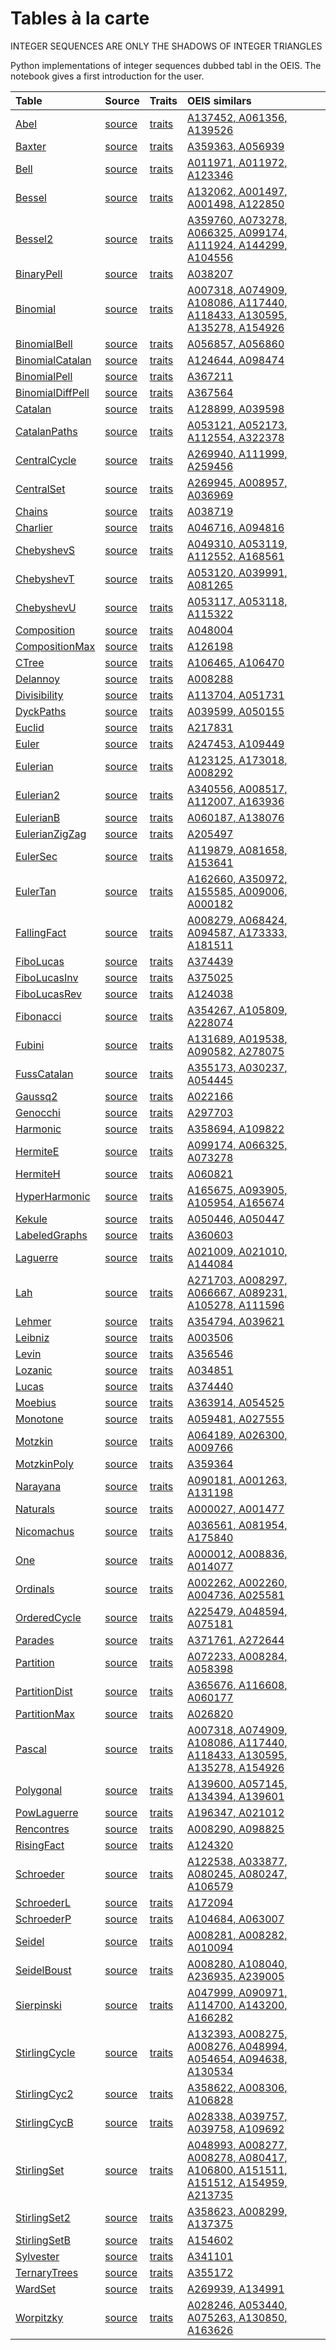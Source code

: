 # Tables à la carte


INTEGER SEQUENCES ARE ONLY THE SHADOWS OF INTEGER TRIANGLES

Python implementations of integer sequences dubbed tabl in the OEIS.
The notebook gives a first introduction for the user.

| Table | Source  | Traits  | OEIS similars |
| :--   | :--     | :---    | :----         |
| [Abel](https://github.com/PeterLuschny/tabl/blob/main/data/md/Abel.tbl.md)                         | [source](https://github.com/PeterLuschny/tabl/blob/main/src/Abel.py)             | [traits](https://peterluschny.github.io/tabl/Abel.html)             | [A137452, A061356, A139526](https://oeis.org/search?q=%7Cid%3AA137452%7Cid%3AA061356%7Cid%3AA139526)                                     |
| [Baxter](https://github.com/PeterLuschny/tabl/blob/main/data/md/Baxter.tbl.md)                     | [source](https://github.com/PeterLuschny/tabl/blob/main/src/Baxter.py)           | [traits](https://peterluschny.github.io/tabl/Baxter.html)           | [A359363, A056939](https://oeis.org/search?q=%7Cid%3AA359363%7Cid%3AA056939)       |
| [Bell](https://github.com/PeterLuschny/tabl/blob/main/data/md/Bell.tbl.md)                         | [source](https://github.com/PeterLuschny/tabl/blob/main/src/Bell.py)             | [traits](https://peterluschny.github.io/tabl/Bell.html)             | [A011971, A011972, A123346](https://oeis.org/search?q=%7Cid%3AA011971%7Cid%3AA011972%7Cid%3AA123346)                                     |
| [Bessel](https://github.com/PeterLuschny/tabl/blob/main/data/md/Bessel.tbl.md)                     | [source](https://github.com/PeterLuschny/tabl/blob/main/src/Bessel.py)           | [traits](https://peterluschny.github.io/tabl/Bessel.html)           | [A132062, A001497, A001498, A122850](https://oeis.org/search?q=%7Cid%3AA132062%7Cid%3AA001497%7Cid%3AA001498%7Cid%3AA122850)             |
| [Bessel2](https://github.com/PeterLuschny/tabl/blob/main/data/md/Bessel2.tbl.md)                   | [source](https://github.com/PeterLuschny/tabl/blob/main/src/Bessel2.py)          | [traits](https://peterluschny.github.io/tabl/Bessel2.html)          | [A359760, A073278, A066325, A099174, A111924, A144299, A104556](https://oeis.org/search?q=%7Cid%3AA359760%7Cid%3AA073278%7Cid%3AA066325%7Cid%3AA099174%7Cid%3AA111924%7Cid%3AA144299%7Cid%3AA104556)  |
| [BinaryPell](https://github.com/PeterLuschny/tabl/blob/main/data/md/BinaryPell.tbl.md)             | [source](https://github.com/PeterLuschny/tabl/blob/main/src/BinaryPell.py)       | [traits](https://peterluschny.github.io/tabl/BinaryPell.html)       | [A038207](https://oeis.org/search?q=%7Cid%3AA038207)   |
| [Binomial](https://github.com/PeterLuschny/tabl/blob/main/data/md/Binomial.tbl.md)                 | [source](https://github.com/PeterLuschny/tabl/blob/main/src/Binomial.py)         | [traits](https://peterluschny.github.io/tabl/Binomial.html)         | [A007318, A074909, A108086, A117440, A118433, A130595, A135278, A154926](https://oeis.org/search?q=%7Cid%3AA007318%7Cid%3AA074909%7Cid%3AA108086%7Cid%3AA117440%7Cid%3AA118433%7Cid%3AA130595%7Cid%3AA135278%7Cid%3AA154926)   |
| [BinomialBell](https://github.com/PeterLuschny/tabl/blob/main/data/md/BinomialBell.tbl.md)         | [source](https://github.com/PeterLuschny/tabl/blob/main/src/BinomialBell.py)     | [traits](https://peterluschny.github.io/tabl/BinomialBell.html)     | [A056857, A056860](https://oeis.org/search?q=%7Cid%3AA056857%7Cid%3AA056860)       |
| [BinomialCatalan](https://github.com/PeterLuschny/tabl/blob/main/data/md/BinomialCatalan.tbl.md)   | [source](https://github.com/PeterLuschny/tabl/blob/main/src/BinomialCatalan.py)  | [traits](https://peterluschny.github.io/tabl/BinomialCatalan.html)  | [A124644, A098474](https://oeis.org/search?q=%7Cid%3AA124644%7Cid%3AA098474)       |
| [BinomialPell](https://github.com/PeterLuschny/tabl/blob/main/data/md/BinomialPell.tbl.md)         | [source](https://github.com/PeterLuschny/tabl/blob/main/src/BinomialPell.py)     | [traits](https://peterluschny.github.io/tabl/BinomialPell.html)     | [A367211](https://oeis.org/search?q=%7Cid%3AA367211)   |
| [BinomialDiffPell](https://github.com/PeterLuschny/tabl/blob/main/data/md/BinomialDiffPell.tbl.md) | [source](https://github.com/PeterLuschny/tabl/blob/main/src/BinomialDiffPell.py) | [traits](https://peterluschny.github.io/tabl/BinomialDiffPell.html) | [A367564](https://oeis.org/search?q=%7Cid%3AA367564)   |
| [Catalan](https://github.com/PeterLuschny/tabl/blob/main/data/md/Catalan.tbl.md)                   | [source](https://github.com/PeterLuschny/tabl/blob/main/src/Catalan.py)          | [traits](https://peterluschny.github.io/tabl/Catalan.html)          | [A128899, A039598](https://oeis.org/search?q=%7Cid%3AA128899%7Cid%3AA039598)       |
| [CatalanPaths](https://github.com/PeterLuschny/tabl/blob/main/data/md/CatalanPaths.tbl.md)         | [source](https://github.com/PeterLuschny/tabl/blob/main/src/CatalanPaths.py)     | [traits](https://peterluschny.github.io/tabl/CatalanPaths.html)     | [A053121, A052173, A112554, A322378](https://oeis.org/search?q=%7Cid%3AA053121%7Cid%3AA052173%7Cid%3AA112554%7Cid%3AA322378)             |
| [CentralCycle](https://github.com/PeterLuschny/tabl/blob/main/data/md/CentralCycle.tbl.md)         | [source](https://github.com/PeterLuschny/tabl/blob/main/src/CentralCycle.py)     | [traits](https://peterluschny.github.io/tabl/CentralCycle.html)     | [A269940, A111999, A259456](https://oeis.org/search?q=%7Cid%3AA269940%7Cid%3AA111999%7Cid%3AA259456)                                     |
| [CentralSet](https://github.com/PeterLuschny/tabl/blob/main/data/md/CentralSet.tbl.md)             | [source](https://github.com/PeterLuschny/tabl/blob/main/src/CentralSet.py)       | [traits](https://peterluschny.github.io/tabl/CentralSet.html)       | [A269945, A008957, A036969](https://oeis.org/search?q=%7Cid%3AA269945%7Cid%3AA008957%7Cid%3AA036969)                                     |
| [Chains](https://github.com/PeterLuschny/tabl/blob/main/data/md/Chains.tbl.md)                     | [source](https://github.com/PeterLuschny/tabl/blob/main/src/Chains.py)           | [traits](https://peterluschny.github.io/tabl/Chains.html)           | [A038719](https://oeis.org/search?q=%7Cid%3AA038719)   |
| [Charlier](https://github.com/PeterLuschny/tabl/blob/main/data/md/Charlier.tbl.md)                 | [source](https://github.com/PeterLuschny/tabl/blob/main/src/Charlier.py)         | [traits](https://peterluschny.github.io/tabl/Charlier.html)         | [A046716, A094816](https://oeis.org/search?q=%7Cid%3AA046716%7Cid%3AA094816)       |
| [ChebyshevS](https://github.com/PeterLuschny/tabl/blob/main/data/md/ChebyshevS.tbl.md)             | [source](https://github.com/PeterLuschny/tabl/blob/main/src/ChebyshevS.py)       | [traits](https://peterluschny.github.io/tabl/ChebyshevS.html)       | [A049310, A053119, A112552, A168561](https://oeis.org/search?q=%7Cid%3AA049310%7Cid%3AA053119%7Cid%3AA112552%7Cid%3AA168561)             |
| [ChebyshevT](https://github.com/PeterLuschny/tabl/blob/main/data/md/ChebyshevT.tbl.md)             | [source](https://github.com/PeterLuschny/tabl/blob/main/src/ChebyshevT.py)       | [traits](https://peterluschny.github.io/tabl/ChebyshevT.html)       | [A053120, A039991, A081265](https://oeis.org/search?q=%7Cid%3AA053120%7Cid%3AA039991%7Cid%3AA081265)                                     |
| [ChebyshevU](https://github.com/PeterLuschny/tabl/blob/main/data/md/ChebyshevU.tbl.md)             | [source](https://github.com/PeterLuschny/tabl/blob/main/src/ChebyshevU.py)       | [traits](https://peterluschny.github.io/tabl/ChebyshevU.html)       | [A053117, A053118, A115322](https://oeis.org/search?q=%7Cid%3AA053117%7Cid%3AA053118%7Cid%3AA115322)                                     |
| [Composition](https://github.com/PeterLuschny/tabl/blob/main/data/md/Composition.tbl.md)           | [source](https://github.com/PeterLuschny/tabl/blob/main/src/Composition.py)      | [traits](https://peterluschny.github.io/tabl/Composition.html)      | [A048004](https://oeis.org/search?q=%7Cid%3AA048004)   |
| [CompositionMax](https://github.com/PeterLuschny/tabl/blob/main/data/md/CompositionMax.tbl.md)     | [source](https://github.com/PeterLuschny/tabl/blob/main/src/CompositionMax.py)   | [traits](https://peterluschny.github.io/tabl/CompositionMax.html)   | [A126198](https://oeis.org/search?q=%7Cid%3AA126198)   |
| [CTree](https://github.com/PeterLuschny/tabl/blob/main/data/md/CTree.tbl.md)                       | [source](https://github.com/PeterLuschny/tabl/blob/main/src/CTree.py)            | [traits](https://peterluschny.github.io/tabl/CTree.html)            | [A106465, A106470](https://oeis.org/search?q=%7Cid%3AA106465%7Cid%3AA106470)       |
| [Delannoy](https://github.com/PeterLuschny/tabl/blob/main/data/md/Delannoy.tbl.md)                 | [source](https://github.com/PeterLuschny/tabl/blob/main/src/Delannoy.py)         | [traits](https://peterluschny.github.io/tabl/Delannoy.html)         | [A008288](https://oeis.org/search?q=%7Cid%3AA008288)   |
| [Divisibility](https://github.com/PeterLuschny/tabl/blob/main/data/md/Divisibility.tbl.md)         | [source](https://github.com/PeterLuschny/tabl/blob/main/src/Divisibility.py)     | [traits](https://peterluschny.github.io/tabl/Divisibility.html)     | [A113704, A051731](https://oeis.org/search?q=%7Cid%3AA113704%7Cid%3AA051731)       |
| [DyckPaths](https://github.com/PeterLuschny/tabl/blob/main/data/md/DyckPaths.tbl.md)               | [source](https://github.com/PeterLuschny/tabl/blob/main/src/DyckPaths.py)        | [traits](https://peterluschny.github.io/tabl/DyckPaths.html)        | [A039599, A050155](https://oeis.org/search?q=%7Cid%3AA039599%7Cid%3AA050155)       |
| [Euclid](https://github.com/PeterLuschny/tabl/blob/main/data/md/Euclid.tbl.md)                     | [source](https://github.com/PeterLuschny/tabl/blob/main/src/Euclid.py)           | [traits](https://peterluschny.github.io/tabl/Euclid.html)           | [A217831](https://oeis.org/search?q=%7Cid%3AA217831)   |
| [Euler](https://github.com/PeterLuschny/tabl/blob/main/data/md/Euler.tbl.md)                       | [source](https://github.com/PeterLuschny/tabl/blob/main/src/Euler.py)            | [traits](https://peterluschny.github.io/tabl/Euler.html)            | [A247453, A109449](https://oeis.org/search?q=%7Cid%3AA247453%7Cid%3AA109449)       |
| [Eulerian](https://github.com/PeterLuschny/tabl/blob/main/data/md/Eulerian.tbl.md)                 | [source](https://github.com/PeterLuschny/tabl/blob/main/src/Eulerian.py)         | [traits](https://peterluschny.github.io/tabl/Eulerian.html)         | [A123125, A173018, A008292](https://oeis.org/search?q=%7Cid%3AA123125%7Cid%3AA173018%7Cid%3AA008292)                                     |
| [Eulerian2](https://github.com/PeterLuschny/tabl/blob/main/data/md/Eulerian2.tbl.md)               | [source](https://github.com/PeterLuschny/tabl/blob/main/src/Eulerian2.py)        | [traits](https://peterluschny.github.io/tabl/Eulerian2.html)        | [A340556, A008517, A112007, A163936](https://oeis.org/search?q=%7Cid%3AA340556%7Cid%3AA008517%7Cid%3AA112007%7Cid%3AA163936)             |
| [EulerianB](https://github.com/PeterLuschny/tabl/blob/main/data/md/EulerianB.tbl.md)               | [source](https://github.com/PeterLuschny/tabl/blob/main/src/EulerianB.py)        | [traits](https://peterluschny.github.io/tabl/EulerianB.html)        | [A060187, A138076](https://oeis.org/search?q=%7Cid%3AA060187%7Cid%3AA138076)       |
| [EulerianZigZag](https://github.com/PeterLuschny/tabl/blob/main/data/md/EulerianZigZag.tbl.md)     | [source](https://github.com/PeterLuschny/tabl/blob/main/src/EulerianZigZag.py)   | [traits](https://peterluschny.github.io/tabl/EulerianZigZag.html)   | [A205497](https://oeis.org/search?q=%7Cid%3AA205497)   |
| [EulerSec](https://github.com/PeterLuschny/tabl/blob/main/data/md/EulerSec.tbl.md)                 | [source](https://github.com/PeterLuschny/tabl/blob/main/src/EulerSec.py)         | [traits](https://peterluschny.github.io/tabl/EulerSec.html)         | [A119879, A081658, A153641](https://oeis.org/search?q=%7Cid%3AA119879%7Cid%3AA081658%7Cid%3AA153641)                                     |
| [EulerTan](https://github.com/PeterLuschny/tabl/blob/main/data/md/EulerTan.tbl.md)                 | [source](https://github.com/PeterLuschny/tabl/blob/main/src/EulerTan.py)         | [traits](https://peterluschny.github.io/tabl/EulerTan.html)         | [A162660, A350972, A155585, A009006, A000182](https://oeis.org/search?q=%7Cid%3AA162660%7Cid%3AA350972%7Cid%3AA155585%7Cid%3AA009006%7Cid%3AA000182)                                           |
| [FallingFact](https://github.com/PeterLuschny/tabl/blob/main/data/md/FallingFact.tbl.md)           | [source](https://github.com/PeterLuschny/tabl/blob/main/src/FallingFact.py)      | [traits](https://peterluschny.github.io/tabl/FallingFact.html)      | [A008279, A068424, A094587, A173333, A181511](https://oeis.org/search?q=%7Cid%3AA008279%7Cid%3AA068424%7Cid%3AA094587%7Cid%3AA173333%7Cid%3AA181511)                                           |
| [FiboLucas](https://github.com/PeterLuschny/tabl/blob/main/data/md/FiboLucas.tbl.md)               | [source](https://github.com/PeterLuschny/tabl/blob/main/src/FiboLucas.py)        | [traits](https://peterluschny.github.io/tabl/FiboLucas.html)        | [A374439](https://oeis.org/search?q=%7Cid%3AA374439)   |
| [FiboLucasInv](https://github.com/PeterLuschny/tabl/blob/main/data/md/FiboLucasInv.tbl.md)         | [source](https://github.com/PeterLuschny/tabl/blob/main/src/FiboLucasInv.py)     | [traits](https://peterluschny.github.io/tabl/FiboLucasInv.html)     | [A375025](https://oeis.org/search?q=%7Cid%3AA375025)   |
| [FiboLucasRev](https://github.com/PeterLuschny/tabl/blob/main/data/md/FiboLucasRev.tbl.md)         | [source](https://github.com/PeterLuschny/tabl/blob/main/src/FiboLucasRev.py)     | [traits](https://peterluschny.github.io/tabl/FiboLucasRev.html)     | [A124038](https://oeis.org/search?q=%7Cid%3AA124038)   |
| [Fibonacci](https://github.com/PeterLuschny/tabl/blob/main/data/md/Fibonacci.tbl.md)               | [source](https://github.com/PeterLuschny/tabl/blob/main/src/Fibonacci.py)        | [traits](https://peterluschny.github.io/tabl/Fibonacci.html)        | [A354267, A105809, A228074](https://oeis.org/search?q=%7Cid%3AA354267%7Cid%3AA105809%7Cid%3AA228074)                                     |
| [Fubini](https://github.com/PeterLuschny/tabl/blob/main/data/md/Fubini.tbl.md)                     | [source](https://github.com/PeterLuschny/tabl/blob/main/src/Fubini.py)           | [traits](https://peterluschny.github.io/tabl/Fubini.html)           | [A131689, A019538, A090582, A278075](https://oeis.org/search?q=%7Cid%3AA131689%7Cid%3AA019538%7Cid%3AA090582%7Cid%3AA278075)             |
| [FussCatalan](https://github.com/PeterLuschny/tabl/blob/main/data/md/FussCatalan.tbl.md)           | [source](https://github.com/PeterLuschny/tabl/blob/main/src/FussCatalan.py)      | [traits](https://peterluschny.github.io/tabl/FussCatalan.html)      | [A355173, A030237, A054445](https://oeis.org/search?q=%7Cid%3AA355173%7Cid%3AA030237%7Cid%3AA054445)                                     |
| [Gaussq2](https://github.com/PeterLuschny/tabl/blob/main/data/md/Gaussq2.tbl.md)                   | [source](https://github.com/PeterLuschny/tabl/blob/main/src/Gaussq2.py)          | [traits](https://peterluschny.github.io/tabl/Gaussq2.html)          | [A022166](https://oeis.org/search?q=%7Cid%3AA022166)   |
| [Genocchi](https://github.com/PeterLuschny/tabl/blob/main/data/md/Genocchi.tbl.md)                 | [source](https://github.com/PeterLuschny/tabl/blob/main/src/Genocchi.py)         | [traits](https://peterluschny.github.io/tabl/Genocchi.html)         | [A297703](https://oeis.org/search?q=%7Cid%3AA297703)   |
| [Harmonic](https://github.com/PeterLuschny/tabl/blob/main/data/md/Harmonic.tbl.md)                 | [source](https://github.com/PeterLuschny/tabl/blob/main/src/Harmonic.py)         | [traits](https://peterluschny.github.io/tabl/Harmonic.html)         | [A358694, A109822](https://oeis.org/search?q=%7Cid%3AA358694%7Cid%3AA109822)       |
| [HermiteE](https://github.com/PeterLuschny/tabl/blob/main/data/md/HermiteE.tbl.md)                 | [source](https://github.com/PeterLuschny/tabl/blob/main/src/HermiteE.py)         | [traits](https://peterluschny.github.io/tabl/HermiteE.html)         | [A099174, A066325, A073278](https://oeis.org/search?q=%7Cid%3AA099174%7Cid%3AA066325%7Cid%3AA073278)                                     |
| [HermiteH](https://github.com/PeterLuschny/tabl/blob/main/data/md/HermiteH.tbl.md)                 | [source](https://github.com/PeterLuschny/tabl/blob/main/src/HermiteH.py)         | [traits](https://peterluschny.github.io/tabl/HermiteH.html)         | [A060821](https://oeis.org/search?q=%7Cid%3AA060821)   |
| [HyperHarmonic](https://github.com/PeterLuschny/tabl/blob/main/data/md/HyperHarmonic.tbl.md)       | [source](https://github.com/PeterLuschny/tabl/blob/main/src/HyperHarmonic.py)    | [traits](https://peterluschny.github.io/tabl/HyperHarmonic.html)    | [A165675, A093905, A105954, A165674](https://oeis.org/search?q=%7Cid%3AA165675%7Cid%3AA093905%7Cid%3AA105954%7Cid%3AA165674)             |
| [Kekule](https://github.com/PeterLuschny/tabl/blob/main/data/md/Kekule.tbl.md)                     | [source](https://github.com/PeterLuschny/tabl/blob/main/src/Kekule.py)           | [traits](https://peterluschny.github.io/tabl/Kekule.html)           | [A050446, A050447](https://oeis.org/search?q=%7Cid%3AA050446%7Cid%3AA050447)       |
| [LabeledGraphs](https://github.com/PeterLuschny/tabl/blob/main/data/md/LabeledGraphs.tbl.md)       | [source](https://github.com/PeterLuschny/tabl/blob/main/src/LabeledGraphs.py)    | [traits](https://peterluschny.github.io/tabl/LabeledGraphs.html)    | [A360603](https://oeis.org/search?q=%7Cid%3AA360603)   |
| [Laguerre](https://github.com/PeterLuschny/tabl/blob/main/data/md/Laguerre.tbl.md)                 | [source](https://github.com/PeterLuschny/tabl/blob/main/src/Laguerre.py)         | [traits](https://peterluschny.github.io/tabl/Laguerre.html)         | [A021009, A021010, A144084](https://oeis.org/search?q=%7Cid%3AA021009%7Cid%3AA021010%7Cid%3AA144084)                                     |
| [Lah](https://github.com/PeterLuschny/tabl/blob/main/data/md/Lah.tbl.md)                           | [source](https://github.com/PeterLuschny/tabl/blob/main/src/Lah.py)              | [traits](https://peterluschny.github.io/tabl/Lah.html)              | [A271703, A008297, A066667, A089231, A105278, A111596](https://oeis.org/search?q=%7Cid%3AA271703%7Cid%3AA008297%7Cid%3AA066667%7Cid%3AA089231%7Cid%3AA105278%7Cid%3AA111596)                   |
| [Lehmer](https://github.com/PeterLuschny/tabl/blob/main/data/md/Lehmer.tbl.md)                     | [source](https://github.com/PeterLuschny/tabl/blob/main/src/Lehmer.py)           | [traits](https://peterluschny.github.io/tabl/Lehmer.html)           | [A354794, A039621](https://oeis.org/search?q=%7Cid%3AA354794%7Cid%3AA039621)       |
| [Leibniz](https://github.com/PeterLuschny/tabl/blob/main/data/md/Leibniz.tbl.md)                   | [source](https://github.com/PeterLuschny/tabl/blob/main/src/Leibniz.py)          | [traits](https://peterluschny.github.io/tabl/Leibniz.html)          | [A003506](https://oeis.org/search?q=%7Cid%3AA003506)   |
| [Levin](https://github.com/PeterLuschny/tabl/blob/main/data/md/Levin.tbl.md)                       | [source](https://github.com/PeterLuschny/tabl/blob/main/src/Levin.py)            | [traits](https://peterluschny.github.io/tabl/Levin.html)            | [A356546](https://oeis.org/search?q=%7Cid%3AA356546)   |
| [Lozanic](https://github.com/PeterLuschny/tabl/blob/main/data/md/Lozanic.tbl.md)                   | [source](https://github.com/PeterLuschny/tabl/blob/main/src/Lozanic.py)          | [traits](https://peterluschny.github.io/tabl/Lozanic.html)          | [A034851](https://oeis.org/search?q=%7Cid%3AA034851)   |
| [Lucas](https://github.com/PeterLuschny/tabl/blob/main/data/md/Lucas.tbl.md)                       | [source](https://github.com/PeterLuschny/tabl/blob/main/src/Lucas.py)            | [traits](https://peterluschny.github.io/tabl/Lucas.html)            | [A374440](https://oeis.org/search?q=%7Cid%3AA374440)   |
| [Moebius](https://github.com/PeterLuschny/tabl/blob/main/data/md/Moebius.tbl.md)                   | [source](https://github.com/PeterLuschny/tabl/blob/main/src/Moebius.py)          | [traits](https://peterluschny.github.io/tabl/Moebius.html)          | [A363914, A054525](https://oeis.org/search?q=%7Cid%3AA363914%7Cid%3AA054525)       |
| [Monotone](https://github.com/PeterLuschny/tabl/blob/main/data/md/Monotone.tbl.md)                 | [source](https://github.com/PeterLuschny/tabl/blob/main/src/Monotone.py)         | [traits](https://peterluschny.github.io/tabl/Monotone.html)         | [A059481, A027555](https://oeis.org/search?q=%7Cid%3AA059481%7Cid%3AA027555)       |
| [Motzkin](https://github.com/PeterLuschny/tabl/blob/main/data/md/Motzkin.tbl.md)                   | [source](https://github.com/PeterLuschny/tabl/blob/main/src/Motzkin.py)          | [traits](https://peterluschny.github.io/tabl/Motzkin.html)          | [A064189, A026300, A009766](https://oeis.org/search?q=%7Cid%3AA064189%7Cid%3AA026300%7Cid%3AA009766)                                     |
| [MotzkinPoly](https://github.com/PeterLuschny/tabl/blob/main/data/md/MotzkinPoly.tbl.md)           | [source](https://github.com/PeterLuschny/tabl/blob/main/src/MotzkinPoly.py)      | [traits](https://peterluschny.github.io/tabl/MotzkinPoly.html)      | [A359364](https://oeis.org/search?q=%7Cid%3AA359364)   |
| [Narayana](https://github.com/PeterLuschny/tabl/blob/main/data/md/Narayana.tbl.md)                 | [source](https://github.com/PeterLuschny/tabl/blob/main/src/Narayana.py)         | [traits](https://peterluschny.github.io/tabl/Narayana.html)         | [A090181, A001263, A131198](https://oeis.org/search?q=%7Cid%3AA090181%7Cid%3AA001263%7Cid%3AA131198)                                     |
| [Naturals](https://github.com/PeterLuschny/tabl/blob/main/data/md/Naturals.tbl.md)                 | [source](https://github.com/PeterLuschny/tabl/blob/main/src/Naturals.py)         | [traits](https://peterluschny.github.io/tabl/Naturals.html)         | [A000027, A001477](https://oeis.org/search?q=%7Cid%3AA000027%7Cid%3AA001477)       |
| [Nicomachus](https://github.com/PeterLuschny/tabl/blob/main/data/md/Nicomachus.tbl.md)             | [source](https://github.com/PeterLuschny/tabl/blob/main/src/Nicomachus.py)       | [traits](https://peterluschny.github.io/tabl/Nicomachus.html)       | [A036561, A081954, A175840](https://oeis.org/search?q=%7Cid%3AA036561%7Cid%3AA081954%7Cid%3AA175840)                                     |
| [One](https://github.com/PeterLuschny/tabl/blob/main/data/md/One.tbl.md)                           | [source](https://github.com/PeterLuschny/tabl/blob/main/src/One.py)              | [traits](https://peterluschny.github.io/tabl/One.html)              | [A000012, A008836, A014077](https://oeis.org/search?q=%7Cid%3AA000012%7Cid%3AA008836%7Cid%3AA014077)                                     |
| [Ordinals](https://github.com/PeterLuschny/tabl/blob/main/data/md/Ordinals.tbl.md)                 | [source](https://github.com/PeterLuschny/tabl/blob/main/src/Ordinals.py)         | [traits](https://peterluschny.github.io/tabl/Ordinals.html)         | [A002262, A002260, A004736, A025581](https://oeis.org/search?q=%7Cid%3AA002262%7Cid%3AA002260%7Cid%3AA004736%7Cid%3AA025581)             |
| [OrderedCycle](https://github.com/PeterLuschny/tabl/blob/main/data/md/OrderedCycle.tbl.md)         | [source](https://github.com/PeterLuschny/tabl/blob/main/src/OrderedCycle.py)     | [traits](https://peterluschny.github.io/tabl/OrderedCycle.html)     | [A225479, A048594, A075181](https://oeis.org/search?q=%7Cid%3AA225479%7Cid%3AA048594%7Cid%3AA075181)                                     |
| [Parades](https://github.com/PeterLuschny/tabl/blob/main/data/md/Parades.tbl.md)                   | [source](https://github.com/PeterLuschny/tabl/blob/main/src/Parades.py)          | [traits](https://peterluschny.github.io/tabl/Parades.html)          | [A371761, A272644](https://oeis.org/search?q=%7Cid%3AA371761%7Cid%3AA272644)       |
| [Partition](https://github.com/PeterLuschny/tabl/blob/main/data/md/Partition.tbl.md)               | [source](https://github.com/PeterLuschny/tabl/blob/main/src/Partition.py)        | [traits](https://peterluschny.github.io/tabl/Partition.html)        | [A072233, A008284, A058398](https://oeis.org/search?q=%7Cid%3AA072233%7Cid%3AA008284%7Cid%3AA058398)                                     |
| [PartitionDist](https://github.com/PeterLuschny/tabl/blob/main/data/md/PartitionDist.tbl.md)       | [source](https://github.com/PeterLuschny/tabl/blob/main/src/PartitionDist.py)    | [traits](https://peterluschny.github.io/tabl/PartitionDist.html)    | [A365676, A116608, A060177](https://oeis.org/search?q=%7Cid%3AA365676%7Cid%3AA116608%7Cid%3AA060177)                                     |
| [PartitionMax](https://github.com/PeterLuschny/tabl/blob/main/data/md/PartitionMax.tbl.md)         | [source](https://github.com/PeterLuschny/tabl/blob/main/src/PartitionMax.py)     | [traits](https://peterluschny.github.io/tabl/PartitionMax.html)     | [A026820](https://oeis.org/search?q=%7Cid%3AA026820)   |
| [Pascal](https://github.com/PeterLuschny/tabl/blob/main/data/md/Pascal.tbl.md)                     | [source](https://github.com/PeterLuschny/tabl/blob/main/src/Pascal.py)           | [traits](https://peterluschny.github.io/tabl/Pascal.html)           | [A007318, A074909, A108086, A117440, A118433, A130595, A135278, A154926](https://oeis.org/search?q=%7Cid%3AA007318%7Cid%3AA074909%7Cid%3AA108086%7Cid%3AA117440%7Cid%3AA118433%7Cid%3AA130595%7Cid%3AA135278%7Cid%3AA154926)                         |
| [Polygonal](https://github.com/PeterLuschny/tabl/blob/main/data/md/Polygonal.tbl.md)               | [source](https://github.com/PeterLuschny/tabl/blob/main/src/Polygonal.py)        | [traits](https://peterluschny.github.io/tabl/Polygonal.html)        | [A139600, A057145, A134394, A139601](https://oeis.org/search?q=%7Cid%3AA139600%7Cid%3AA057145%7Cid%3AA134394%7Cid%3AA139601)             |
| [PowLaguerre](https://github.com/PeterLuschny/tabl/blob/main/data/md/PowLaguerre.tbl.md)           | [source](https://github.com/PeterLuschny/tabl/blob/main/src/PowLaguerre.py)      | [traits](https://peterluschny.github.io/tabl/PowLaguerre.html)      | [A196347, A021012](https://oeis.org/search?q=%7Cid%3AA196347%7Cid%3AA021012)  |
| [Rencontres](https://github.com/PeterLuschny/tabl/blob/main/data/md/Rencontres.tbl.md)             | [source](https://github.com/PeterLuschny/tabl/blob/main/src/Rencontres.py)       | [traits](https://peterluschny.github.io/tabl/Rencontres.html)       | [A008290, A098825](https://oeis.org/search?q=%7Cid%3AA008290%7Cid%3AA098825)  |
| [RisingFact](https://github.com/PeterLuschny/tabl/blob/main/data/md/RisingFact.tbl.md)             | [source](https://github.com/PeterLuschny/tabl/blob/main/src/RisingFact.py)       | [traits](https://peterluschny.github.io/tabl/RisingFact.html)       | [A124320](https://oeis.org/search?q=%7Cid%3AA124320)   |
| [Schroeder](https://github.com/PeterLuschny/tabl/blob/main/data/md/Schroeder.tbl.md)               | [source](https://github.com/PeterLuschny/tabl/blob/main/src/Schroeder.py)        | [traits](https://peterluschny.github.io/tabl/Schroeder.html)        | [A122538, A033877, A080245, A080247, A106579](https://oeis.org/search?q=%7Cid%3AA122538%7Cid%3AA033877%7Cid%3AA080245%7Cid%3AA080247%7Cid%3AA106579)                                           |
| [SchroederL](https://github.com/PeterLuschny/tabl/blob/main/data/md/SchroederL.tbl.md)             | [source](https://github.com/PeterLuschny/tabl/blob/main/src/SchroederL.py)       | [traits](https://peterluschny.github.io/tabl/SchroederL.html)       | [A172094](https://oeis.org/search?q=%7Cid%3AA172094)   |
| [SchroederP](https://github.com/PeterLuschny/tabl/blob/main/data/md/SchroederP.tbl.md)             | [source](https://github.com/PeterLuschny/tabl/blob/main/src/SchroederP.py)       | [traits](https://peterluschny.github.io/tabl/SchroederP.html)       | [A104684, A063007](https://oeis.org/search?q=%7Cid%3AA104684%7Cid%3AA063007)       |
| [Seidel](https://github.com/PeterLuschny/tabl/blob/main/data/md/Seidel.tbl.md)                     | [source](https://github.com/PeterLuschny/tabl/blob/main/src/Seidel.py)           | [traits](https://peterluschny.github.io/tabl/Seidel.html)           | [A008281, A008282, A010094](https://oeis.org/search?q=%7Cid%3AA008281%7Cid%3AA008282%7Cid%3AA010094)                                     |
| [SeidelBoust](https://github.com/PeterLuschny/tabl/blob/main/data/md/SeidelBoust.tbl.md)           | [source](https://github.com/PeterLuschny/tabl/blob/main/src/SeidelBoust.py)      | [traits](https://peterluschny.github.io/tabl/SeidelBoust.html)      | [A008280, A108040, A236935, A239005](https://oeis.org/search?q=%7Cid%3AA008280%7Cid%3AA108040%7Cid%3AA236935%7Cid%3AA239005)             |
| [Sierpinski](https://github.com/PeterLuschny/tabl/blob/main/data/md/Sierpinski.tbl.md)             | [source](https://github.com/PeterLuschny/tabl/blob/main/src/Sierpinski.py)       | [traits](https://peterluschny.github.io/tabl/Sierpinski.html)       | [A047999, A090971, A114700, A143200, A166282](https://oeis.org/search?q=%7Cid%3AA047999%7Cid%3AA090971%7Cid%3AA114700%7Cid%3AA143200%7Cid%3AA166282)   |
| [StirlingCycle](https://github.com/PeterLuschny/tabl/blob/main/data/md/StirlingCycle.tbl.md)       | [source](https://github.com/PeterLuschny/tabl/blob/main/src/StirlingCycle.py)    | [traits](https://peterluschny.github.io/tabl/StirlingCycle.html)    | [A132393, A008275, A008276, A048994, A054654, A094638, A130534](https://oeis.org/search?q=%7Cid%3AA132393%7Cid%3AA008275%7Cid%3AA008276%7Cid%3AA048994%7Cid%3AA054654%7Cid%3AA094638%7Cid%3AA130534)   |
| [StirlingCyc2](https://github.com/PeterLuschny/tabl/blob/main/data/md/StirlingCyc2.tbl.md)         | [source](https://github.com/PeterLuschny/tabl/blob/main/src/StirlingCyc2.py)     | [traits](https://peterluschny.github.io/tabl/StirlingCyc2.html)     | [A358622, A008306, A106828](https://oeis.org/search?q=%7Cid%3AA358622%7Cid%3AA008306%7Cid%3AA106828)|
| [StirlingCycB](https://github.com/PeterLuschny/tabl/blob/main/data/md/StirlingCycB.tbl.md)         | [source](https://github.com/PeterLuschny/tabl/blob/main/src/StirlingCycB.py)     | [traits](https://peterluschny.github.io/tabl/StirlingCycB.html)     | [A028338, A039757, A039758, A109692](https://oeis.org/search?q=%7Cid%3AA028338%7Cid%3AA039757%7Cid%3AA039758%7Cid%3AA109692)   |
| [StirlingSet](https://github.com/PeterLuschny/tabl/blob/main/data/md/StirlingSet.tbl.md)           | [source](https://github.com/PeterLuschny/tabl/blob/main/src/StirlingSet.py)      | [traits](https://peterluschny.github.io/tabl/StirlingSet.html)      | [A048993, A008277, A008278, A080417, A106800, A151511, A151512, A154959, A213735](https://oeis.org/search?q=%7Cid%3AA048993%7Cid%3AA008277%7Cid%3AA008278%7Cid%3AA080417%7Cid%3AA106800%7Cid%3AA151511%7Cid%3AA151512%7Cid%3AA154959%7Cid%3AA213735) |
| [StirlingSet2](https://github.com/PeterLuschny/tabl/blob/main/data/md/StirlingSet2.tbl.md)         | [source](https://github.com/PeterLuschny/tabl/blob/main/src/StirlingSet2.py)     | [traits](https://peterluschny.github.io/tabl/StirlingSet2.html)     | [A358623, A008299, A137375](https://oeis.org/search?q=%7Cid%3AA358623%7Cid%3AA008299%7Cid%3AA137375)   |
| [StirlingSetB](https://github.com/PeterLuschny/tabl/blob/main/data/md/StirlingSetB.tbl.md)         | [source](https://github.com/PeterLuschny/tabl/blob/main/src/StirlingSetB.py)     | [traits](https://peterluschny.github.io/tabl/StirlingSetB.html)     | [A154602](https://oeis.org/search?q=%7Cid%3AA154602)   |
| [Sylvester](https://github.com/PeterLuschny/tabl/blob/main/data/md/Sylvester.tbl.md)               | [source](https://github.com/PeterLuschny/tabl/blob/main/src/Sylvester.py)        | [traits](https://peterluschny.github.io/tabl/Sylvester.html)        | [A341101](https://oeis.org/search?q=%7Cid%3AA341101)   |
| [TernaryTrees](https://github.com/PeterLuschny/tabl/blob/main/data/md/TernaryTrees.tbl.md)         | [source](https://github.com/PeterLuschny/tabl/blob/main/src/TernaryTrees.py)     | [traits](https://peterluschny.github.io/tabl/TernaryTrees.html)     | [A355172](https://oeis.org/search?q=%7Cid%3AA355172)   |
| [WardSet](https://github.com/PeterLuschny/tabl/blob/main/data/md/WardSet.tbl.md)                   | [source](https://github.com/PeterLuschny/tabl/blob/main/src/WardSet.py)          | [traits](https://peterluschny.github.io/tabl/WardSet.html)          | [A269939, A134991](https://oeis.org/search?q=%7Cid%3AA269939%7Cid%3AA134991)  |
| [Worpitzky](https://github.com/PeterLuschny/tabl/blob/main/data/md/Worpitzky.tbl.md)               | [source](https://github.com/PeterLuschny/tabl/blob/main/src/Worpitzky.py)        | [traits](https://peterluschny.github.io/tabl/Worpitzky.html)        | [A028246, A053440, A075263, A130850, A163626](https://oeis.org/search?q=%7Cid%3AA028246%7Cid%3AA053440%7Cid%3AA075263%7Cid%3AA130850%7Cid%3AA163626)                                           |

